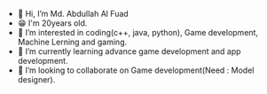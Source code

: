 - 👋 Hi, I’m Md. Abdullah Al Fuad
- 😁 I'm 20years old.
- 👀 I’m interested in coding(c++, java, python), Game development, Machine Lerning and gaming.
- 🌱 I’m currently learning advance game development and app development.
- 💞️ I’m looking to collaborate on Game development(Need : Model designer).
